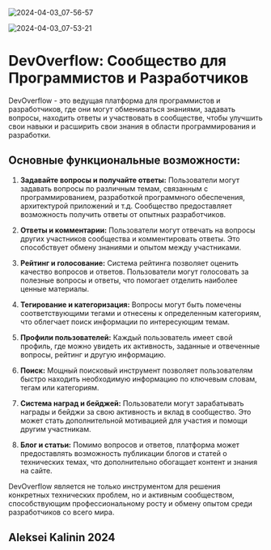 ![2024-04-03_07-56-57](https://github.com/lelikone777/dev-flow/assets/56075795/9f8c6c6e-f35b-4932-8fac-431dba42ee10)

![2024-04-03_07-53-21](https://github.com/lelikone777/dev-flow/assets/56075795/b58e19c1-5e79-4e3d-a12a-2a919f73cc4e)


# DevOverflow: Сообщество для Программистов и Разработчиков

DevOverflow - это ведущая платформа для программистов и разработчиков, где они могут обмениваться знаниями, задавать вопросы, находить ответы и участвовать в сообществе, чтобы улучшить свои навыки и расширить свои знания в области программирования и разработки.

## Основные функциональные возможности:

1. **Задавайте вопросы и получайте ответы:** Пользователи могут задавать вопросы по различным темам, связанным с программированием, разработкой программного обеспечения, архитектурой приложений и т.д. Сообщество предоставляет возможность получить ответы от опытных разработчиков.

2. **Ответы и комментарии:** Пользователи могут отвечать на вопросы других участников сообщества и комментировать ответы. Это способствует обмену знаниями и опытом между участниками.

3. **Рейтинг и голосование:** Система рейтинга позволяет оценить качество вопросов и ответов. Пользователи могут голосовать за полезные вопросы и ответы, что помогает отделить наиболее ценные материалы.

4. **Тегирование и категоризация:** Вопросы могут быть помечены соответствующими тегами и отнесены к определенным категориям, что облегчает поиск информации по интересующим темам.

5. **Профили пользователей:** Каждый пользователь имеет свой профиль, где можно увидеть их активность, заданные и отвеченные вопросы, рейтинг и другую информацию.

6. **Поиск:** Мощный поисковый инструмент позволяет пользователям быстро находить необходимую информацию по ключевым словам, тегам или категориям.

7. **Система наград и бейджей:** Пользователи могут зарабатывать награды и бейджи за свою активность и вклад в сообщество. Это может стать дополнительной мотивацией для участия и помощи другим участникам.

8. **Блог и статьи:** Помимо вопросов и ответов, платформа может предоставлять возможность публикации блогов и статей о технических темах, что дополнительно обогащает контент и знания на сайте.

DevOverflow является не только инструментом для решения конкретных технических проблем, но и активным сообществом, способствующим профессиональному росту и обмену опытом среди разработчиков со всего мира.

## Aleksei Kalinin 2024
